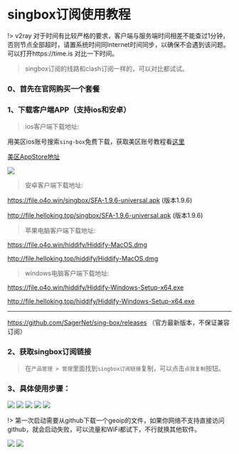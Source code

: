 # singbox订阅使用教程

!> v2ray 对于时间有比较严格的要求，客户端与服务端时间相差不能查过1分钟，否则节点全部超时，请置系统时间同Internet时间同步，以确保不会遇到该问题。可以打开https://time.is 对比一下时间。

>singbox订阅的线路和clash订阅一样的，可以对比都试试。

### 0、首先在官网购买一个套餐


### 1、下载客户端APP（支持ios和安卓）


> ios客户端下载地址: 

用美区ios账号搜索`sing-box`免费下载，获取美区账号教程看[这里](/ssr/ios.md)

[美区AppStore地址](https://apps.apple.com/us/app/sing-box-vt/id6673731168)

![](/img/singboxios/singbox.png)

<!-- 其他免费的软件可以搜索`Karing`，支持clash订阅和singbox订阅 -->

> 安卓客户端下载地址: 

https://file.o4o.win/singbox/SFA-1.9.6-universal.apk (版本1.9.6)

http://file.helloking.top/singbox/SFA-1.9.6-universal.apk (版本1.9.6)

> 苹果电脑客户端下载地址: 

https://file.o4o.win/hiddify/Hiddify-MacOS.dmg

http://file.helloking.top/hiddify/Hiddify-MacOS.dmg

> windows电脑客户端下载地址: 

https://file.o4o.win/hiddify/Hiddify-Windows-Setup-x64.exe

http://file.helloking.top/hiddify/Hiddify-Windows-Setup-x64.exe

---

https://github.com/SagerNet/sing-box/releases （官方最新版本，不保证兼容订阅）


### 2、获取singbox订阅链接
> 在`产品管理 > 管理`里面找到`singbox订阅链接`复制，可以点击`点我复制`按钮。

### 3、具体使用步骤：

![](/img/singboxios/s1.png)
![](/img/singboxios/s2.png)
![](/img/singboxios/s3.png)
![](/img/singboxios/s4.png)
![](/img/singboxios/s5.png)

!> 第一次启动需要从github下载一个geoip的文件，如果你网络不支持直接访问github，就会启动失败，可以流量和WiFi都试下，不行就换其他软件。

![](/img/singboxios/s6.png)
![](/img/singboxios/s7.png)

